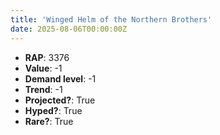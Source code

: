 ```yaml
---
title: 'Winged Helm of the Northern Brothers'
date: 2025-08-06T00:00:00Z
---
```

- **RAP**: 3376
- **Value**: -1
- **Demand level**: -1
- **Trend**: -1
- **Projected?**: True
- **Hyped?**: True
- **Rare?**: True
